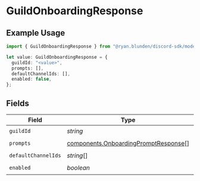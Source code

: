 # GuildOnboardingResponse

## Example Usage

```typescript
import { GuildOnboardingResponse } from "@ryan.blunden/discord-sdk/models/components";

let value: GuildOnboardingResponse = {
  guildId: "<value>",
  prompts: [],
  defaultChannelIds: [],
  enabled: false,
};
```

## Fields

| Field                                                                                        | Type                                                                                         | Required                                                                                     | Description                                                                                  |
| -------------------------------------------------------------------------------------------- | -------------------------------------------------------------------------------------------- | -------------------------------------------------------------------------------------------- | -------------------------------------------------------------------------------------------- |
| `guildId`                                                                                    | *string*                                                                                     | :heavy_check_mark:                                                                           | N/A                                                                                          |
| `prompts`                                                                                    | [components.OnboardingPromptResponse](../../models/components/onboardingpromptresponse.md)[] | :heavy_check_mark:                                                                           | N/A                                                                                          |
| `defaultChannelIds`                                                                          | *string*[]                                                                                   | :heavy_check_mark:                                                                           | N/A                                                                                          |
| `enabled`                                                                                    | *boolean*                                                                                    | :heavy_check_mark:                                                                           | N/A                                                                                          |
